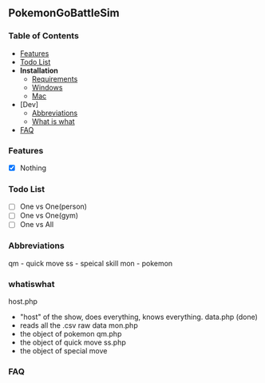 ## PokemonGoBattleSim

### Table of Contents
- [Features](#features)
- [Todo List](#todo-list)
- __Installation__
  - [Requirements](#requirements)
  - [Windows](#installation-windows)
  - [Mac](#installation-mac)
- [Dev]
  - [Abbreviations](#abbreviations)
  - [What is what](#whatiswhat)
- [FAQ](#faq)

### Features
- [x] Nothing

### Todo List
- [ ] One vs One(person)
- [ ] One vs One(gym)
- [ ] One vs All

### Abbreviations
qm - quick move
ss - speical skill
mon - pokemon

### whatiswhat
host.php
  - "host" of the show, does everything, knows everything.
data.php (done)
  - reads all the .csv raw data
mon.php
  - the object of pokemon
qm.php
  - the object of quick move
ss.php
  - the object of special move

### FAQ
